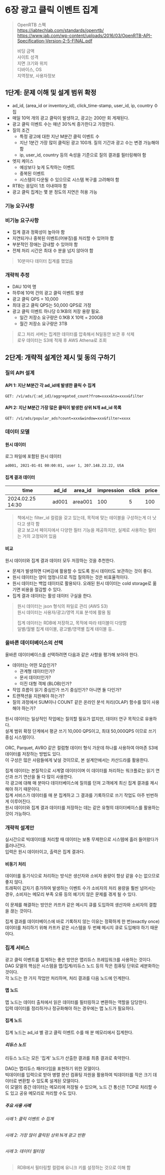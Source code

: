 # 6장 광고 클릭 이벤트 집계

> OpenRTB 스펙  
> https://iabtechlab.com/standards/openrtb/  
> https://www.iab.com/wp-content/uploads/2016/03/OpenRTB-API-Specification-Version-2-5-FINAL.pdf  
> 
> 비딩 금액  
> 사이트 성격  
> 지면 크기와 위치  
> 디바이스, OS  
> 지역정보, 사용자정보

## 1단계: 문제 이해 및 설계 범위 확정

- ad_id, (area_id or inventory_id), click_time-stamp, user_id, ip, country 수집
- 매일 10억 개의 광고 클릭이 발생하고, 광고는 200만 회 게재된다.
- 광고 클릭 이벤트 수는 매년 30%씩 증가한다고 가정한다.
- 질의 조건
  - 특정 광고에 대한 지난 M분간 클릭 이벤트 수
  - 지난 1분간 가장 많이 클릭된 광고 100개. 질의 기간과 광고 수는 변경 가능해야 함
  - ip, user_id, country 등의 속성을 기준으로 질의 결과를 필터링해야 함 
- 엣지 케이스
  - 예상보다 늦게 도착하는 이벤트
  - 중복된 이벤트
  - 시스템이 다운될 수 있으므로 시스템 복구를 고려해야 함
- RTB는 응답이 1초 이내여야 함
- 광고 클릭 집계는 몇 분 정도의 지연은 허용 가능

### 기능 요구사항

### 비기능 요구사항

- 집계 결과 정확성이 높아야 함
- 지연되거나 중복된 이벤트(어뷰징)를 처리할 수 있어야 함
- 부분적인 장애는 감내할 수 있어야 함
- 전체 처리 시간은 최대 수 분을 넘지 않아야 함

> 10분마다 데이터 집계를 했었음

### 개략적 추정

- DAU 10억 명
- 하루에 10억 건의 광고 클릭 이벤트 발생
- 광고 클릭 QPS = 10,000
- 최대 광고 클릭 QPS는 50,000 QPS로 가정
- 광고 클릭 이벤트 하나당 0.1KB의 저장 용량 필요. 
  - 일간 저장소 요구량은 0.1KB X 10억 = 200GB
  - 월간 저장소 요구량은 3TB

> 로그 처리 서버는 집계한 데이터를 압축해서 N일동안 보관 후 삭제  
> 로우 데이터는 S3에 적재 후 AWS Athena로 조회  


## 2단계: 개략적 설계안 제시 및 동의 구하기

### 질의 API 설계

#### API 1: 지난 M분간 각 ad_id에 발생한 클릭 수 집계

`GET: /v1/ads/{:ad_id}/aggregated_count?from=xxxx&to=xxxx&filter`

#### API 2: 지난 M분간 가장 많은 클릭이 발생한 상위 N개 ad_id 목록

`GET: /v1/ads/popular_ads?count=xxx&window=xxx&filter=xxxx`

### 데이터 모델

#### 원시 데이터

로그 파일에 포함된 원시 데이터

`ad001, 2021-01-01 00:00:01, user 1, 207.148.22.22, USA`

#### 집계 결과 데이터

| time             | ad_id | area_id | impression | click | price |
|------------------|-------|---------|------------|-------|-------|
| 2024.02.25 14:30 | ad001 | area001 | 100        | 5     | 100   |

> 책에서는 filter_id 컬럼을 갖고 있는데, 목적에 맞는 테이블을 구성하는게 더 낫다고 생각 함  
> 광고 보고서 페이지에서 다양한 필터 기능을 제공하지만, 실제로 사용하는 필터는 거의 고정되어 있음  

#### 비교

원시 데이터와 집계 결과 데이터 모두 저장하는 것을 추천한다.  

- 문제가 발생하면 디버깅에 활용할 수 있도록 원시 데이터도 보관하는 것이 좋다.  
- 원시 데이터는 양이 엄청나므로 직접 질의하는 것은 비효율적이다.  
- 원시 데이터는 백업 데이터로 활용되다. 오래된 원시 데이터는 cold storage로 옮기면 비용을 절감할 수 있다.   
- 집계 결과 데이터는 활성 데이터 구실을 한다.

> 원시 데이터는 json 형식의 파일로 관리 (AWS S3)  
> 원시 데이터는 사용자/광고/영역 지표 분석에 활용 됨  
> 
> 집계 데이터는 RDB에 저장하고, 목적에 따라 테이블이 다양함  
> 일별/월별 집계 테이블, 광고별/영역별 집계 테이블 등..

### 올바른 데이터베이스의 선택

올바른 데이터베이스를 선택하려면 다음과 같은 사항을 평가해 보아야 한다.  

- 데이터는 어떤 모습인가?
  - 관계형 데이터인가?
  - 문서 데이터인가?
  - 이진 대형 객체 (BLOB)인가?
- 작업 흐름이 읽기 중심인가 쓰기 중심인가? 아니면 둘 다인가?
- 트랜잭션을 지원해야 하는가?
- 질의 과정에서 SUM이나 COUNT 같은 온라인 분석 처리(OLAP) 함수를 많이 사용해야 하는가?

원시 데이터는 일상적인 작업에는 질의할 필요가 없지만, 데이터 연구 목적으로 유용하다.  
설계 범위 확정 단계에서 평균 쓰기 10,000 QPS이고, 최대 50,000QPS 이므로 쓰기 중심 시스템이다.  

ORC, Parquet, AVRO 같은 컬럼형 데이터 형식 가운데 하나를 사용하여 아마존 S3에 데이터를 저장하는 방법도 있다.  
이 구성은 많은 사람들에게 낯설 것이므로, 본 설계안에서는 카산드라를 활용한다.  

집계 데이터는 본질적으로 시계열 데이터이며 이 데이터를 처리하는 워크플로는 읽기 연산과 쓰기 연산을 둘 다 많이 사용한다.  
각 광고에 대해 매 분마다 데이터베이스에 질의를 던져 고객에게 최신 집계 결과를 제시해야 하기 때문이다.  
집계 서비스가 데이터를 매 분 집계하고 그 결과를 기록하므로 쓰기 작업도 아주 빈번하게 이루어진다.  
원시 데이터와 집계 결과 데이터를 저장하는 데는 같은 유형의 데이터베이스를 활용하는 것이 가능하다.  

### 개략적 설계안

실시간으로 빅데이터를 처리할 때 데이터는 보통 무제한으로 시스템에 흘러 들어왔다가 흘러나간다.  
입력은 원시 데이터이고, 출력은 집계 결과다.  

#### 비동기 처리

데이터를 동기식으로 처리하는 방식은 생산자와 소비자 용량이 항상 같을 수는 없으므로 좋지 않다.  
트래픽이 갑자기 증가하여 발생하는 이벤트 수가 소비자의 처리 용량을 훨씬 넘어서는 경우, 소비자는 메모리 부족 오류 등의 예기치 않은 문제를 겪게 될 수 있다.  

이 문제를 해결하는 방안은 카프카 같은 메시지 큐를 도입하여 생산자와 소비자의 결합을 끊는 것이다.  

집계 결과를 데이터베이스에 바로 기록하지 않는 이유는 정확하게 한 번(exactly once) 데이터를 처리하기 위해 카프카 같은 시스템을 두 번째 메시지 큐로 도입해야 하기 때문이다.  

### 집계 서비스

광고 클릭 이벤트를 집계하는 좋은 방안은 맵리듀스 프레임워크를 사용하는 것이다.  
DAG 모델의 핵심은 시스템을 맵/집계/리듀스 노드 등의 작은 컴퓨팅 단위로 세분화하는 것이다.  
각 노드는 한 가지 작업만 처리하며, 처리 결과를 다음 노드에 인계한다.  

#### 맵 노드

맵 노드는 데이터 출처에서 읽은 데이터를 필터링하고 변환하는 역할을 담당한다.  
입력 데이터를 정리하거나 정규화해야 하는 경우에는 맵 노드가 필요하다.  

#### 집계 노드

집계 노드는 ad_id 별 광고 클릭 이벤트 수를 매 분 메모리에서 집계한다.  

##### 리듀스 노드

리듀스 노드는 모든 '집계' 노드가 산출한 결과를 최종 결과로 축약한다.  

DAG는 맵리듀스 패러다임을 표현하기 위한 모델이다.  
빅데이터를 입력으로 받아 병렬 분산 컴퓨팅 자원을 활용하여 빅데이터를 작은 크기 데이터로 변환할 수 있도록 설계된 모델이다.  
이 모델의 중간 데이터는 메모리에 저장될 수 있으며, 노드 간 통신은 TCP로 처리할 수도 있고 공유 메모리로 처리할 수도 있다.  

##### 주요 사용 사례

###### 사례 1: 클릭 이벤트 수 집계

###### 사례 2: 가장 많이 클릭된 상위 N개 광고 반환

###### 사례 3: 데이터 필터링

> RDB에서 필터링할 컬럼에 유니크 키를 설정하는 것으로 이해 함  




